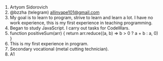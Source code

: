 1. Artyom Sidorovich
2. @bzzha (telegram) allinvape101@gmail.com
3. My goal is to learn to program, strive to learn and learn a lot. I have no work experience, this is my first experience in teaching programming.
4. Began to study JavaScript. I carry out tasks for CodeWars.
5. function positiveSum(arr) {
 return arr.reduce((a, b) => b > 0 ? a + b : a, 0)
}
6. This is my first experience in program.
7. Secondary vocational (metal cutting technician).
8. A1